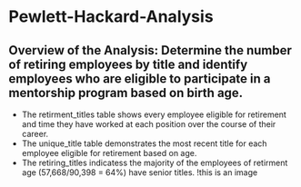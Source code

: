 # Pewlett-Hackard-Analysis
## Overview of the Analysis: Determine the number of retiring employees by title and identify employees who are eligible to participate in a mentorship program based on birth age.

* The retirment_titles table shows every employee eligible for retirement and time they have worked at each position over the course of their career.
* The unique_title table demonstrates the most recent title for each employee eligible for retirement based on age.
* The retiring_titles indicatess the majority of the employees of retirment age (57,668/90,398 = 64%) have senior titles.
!this is an image
